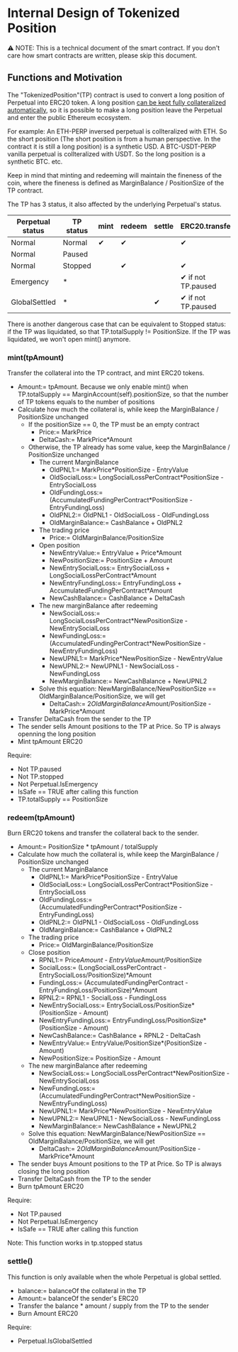 # Internal Design of Tokenized Position

:warning: NOTE: This is a technical document of the smart contract. If you don't care how smart contracts are written, please skip this document.

## Functions and Motivation

The "TokenizedPosition"(TP) contract is used to convert a long position of Perpetual into ERC20 token. A long position [can be kept fully collateralized automatically](https://github.com/mcdexio/documents/blob/master/en/how-to-add-liquidity-to-amm.md), so it is possible to make a long position leave the Perpetual and enter the public Ethereum ecosystem.

For example: An ETH-PERP inversed perpetual is collteralized with ETH. So the short position (The short position is from a human perspective. In the contract it is still a long position) is a synthetic USD. A BTC-USDT-PERP vanilla perpetual is collteralized with USDT. So the long position is a synthetic BTC. etc.

Keep in mind that minting and redeeming will maintain the fineness of the coin, where the fineness is defined as MarginBalance / PositionSize of the TP contract.

The TP has 3 status, it also affected by the underlying Perpetual's status.

| Perpetual status | TP status | mint | redeem | settle | ERC20.transfer |
|------------------|-----------|------|--------|--------|----------------|
| Normal           | Normal    | ✔    | ✔     |        | ✔              |
| Normal           | Paused    |      |        |        |                |
| Normal           | Stopped   |      | ✔      |        | ✔              |
| Emergency        | *         |      |         |        | ✔ if not TP.paused |
| GlobalSettled    | *         |      |         | ✔     | ✔ if not TP.paused |

There is another dangerous case that can be equivalent to Stopped status: if the TP was liquidated, so that TP.totalSupply != PositionSize. If the TP was liquidated, we won't open mint() anymore.

### mint(tpAmount)

Transfer the collateral into the TP contract, and mint ERC20 tokens.

- Amount:= tpAmount. Because we only enable mint() when TP.totalSupply == MarginAccount(self).positionSize, so that the number of TP tokens equals to the number of positions
- Calculate how much the collateral is, while keep the MarginBalance / PositionSize unchanged
  - If the positionSize == 0, the TP must be an empty contract
    - Price:= MarkPrice
    - DeltaCash:= MarkPrice*Amount
  - Otherwise, the TP already has some value, keep the MarginBalance / PositionSize unchanged
    - The current MarginBalance
      - OldPNL1:= MarkPrice*PositionSize - EntryValue
      - OldSocialLoss:= LongSocialLossPerContract*PositionSize - EntrySocialLoss
      - OldFundingLoss:= (AccumulatedFundingPerContract*PositionSize - EntryFundingLoss)
      - OldPNL2:= OldPNL1 - OldSocialLoss - OldFundingLoss
      - OldMarginBalance:= CashBalance + OldPNL2
    - The trading price
      - Price:= OldMarginBalance/PositionSize
    - Open position
      - NewEntryValue:= EntryValue + Price*Amount
      - NewPositionSize:= PositionSize + Amount
      - NewEntrySocialLoss:= EntrySocialLoss + LongSocialLossPerContract*Amount
      - NewEntryFundingLoss:= EntryFundingLoss + AccumulatedFundingPerContract*Amount
      - NewCashBalance:= CashBalance + DeltaCash
    - The new marginBalance after redeeming
      - NewSocialLoss:= LongSocialLossPerContract*NewPositionSize - NewEntrySocialLoss
      - NewFundingLoss:= (AccumulatedFundingPerContract*NewPositionSize - NewEntryFundingLoss)
      - NewUPNL1:= MarkPrice*NewPositionSize - NewEntryValue
      - NewUPNL2:= NewUPNL1 - NewSocialLoss - NewFundingLoss
      - NewMarginBalance:= NewCashBalance + NewUPNL2
    - Solve this equation: NewMarginBalance/NewPositionSize == OldMarginBalance/PositionSize, we will get
      - DeltaCash:= 2*OldMarginBalance*Amount/PositionSize - MarkPrice*Amount
- Transfer DeltaCash from the sender to the TP
- The sender sells Amount positions to the TP at Price. So TP is always openning the long position
- Mint tpAmount ERC20

Require:

- Not TP.paused
- Not TP.stopped
- Not Perpetual.IsEmergency
- IsSafe == TRUE after calling this function
- TP.totalSupply == PositionSize

### redeem(tpAmount)

Burn ERC20 tokens and transfer the collateral back to the sender.

- Amount:= PositionSize * tpAmount / totalSupply
- Calculate how much the collateral is, while keep the MarginBalance / PositionSize unchanged
  - The current MarginBalance
    - OldPNL1:= MarkPrice*PositionSize - EntryValue
    - OldSocialLoss:= LongSocialLossPerContract*PositionSize - EntrySocialLoss
    - OldFundingLoss:= (AccumulatedFundingPerContract*PositionSize - EntryFundingLoss)
    - OldPNL2:= OldPNL1 - OldSocialLoss - OldFundingLoss
    - OldMarginBalance:= CashBalance + OldPNL2
  - The trading price
    - Price:= OldMarginBalance/PositionSize
  - Close position
    - RPNL1:= Price*Amount - EntryValue*Amount/PositionSize
    - SocialLoss:= (LongSocialLossPerContract - EntrySocialLoss/PositionSize)*Amount
    - FundingLoss:= (AccumulatedFundingPerContract - EntryFundingLoss/PositionSize)*Amount
    - RPNL2:= RPNL1 - SocialLoss - FundingLoss
    - NewEntrySocialLoss:= EntrySocialLoss/PositionSize*(PositionSize - Amount)
    - NewEntryFundingLoss:= EntryFundingLoss/PositionSize*(PositionSize - Amount)
    - NewCashBalance:= CashBalance + RPNL2 - DeltaCash
    - NewEntryValue:= EntryValue/PositionSize*(PositionSize - Amount)
    - NewPositionSize:= PositionSize - Amount
  - The new marginBalance after redeeming
    - NewSocialLoss:= LongSocialLossPerContract*NewPositionSize - NewEntrySocialLoss
    - NewFundingLoss:= (AccumulatedFundingPerContract*NewPositionSize - NewEntryFundingLoss)
    - NewUPNL1:= MarkPrice*NewPositionSize - NewEntryValue
    - NewUPNL2:= NewUPNL1 - NewSocialLoss - NewFundingLoss
    - NewMarginBalance:= NewCashBalance + NewUPNL2
  - Solve this equation: NewMarginBalance/NewPositionSize == OldMarginBalance/PositionSize, we will get
    - DeltaCash:= 2*OldMarginBalance*Amount/PositionSize - MarkPrice*Amount
- The sender buys Amount positions to the TP at Price. So TP is always closing the long position
- Transfer DeltaCash from the TP to the sender
- Burn tpAmount ERC20

Require:

- Not TP.paused
- Not Perpetual.IsEmergency
- IsSafe == TRUE after calling this function

Note: This function works in tp.stopped status

### settle()

This function is only available when the whole Perpetual is global settled.

- balance:= balanceOf the collateral in the TP
- Amount:= balanceOf the sender's ERC20
- Transfer the balance * amount / supply from the TP to the sender
- Burn Amount ERC20

Require:
- Perpetual.IsGlobalSettled


